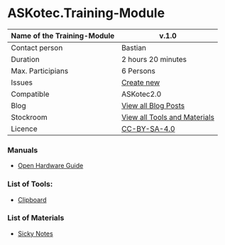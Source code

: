 # ASKotec.Training-Module

| Name of the Training-Module | v.1.0      |
| ----------------- | ----------------------- |
| Contact person    | Bastian                 |
| Duration          | 2 hours 20 minutes      |
| Max. Participians | 6 Persons               |
| Issues            | [Create new](/issues/new)|
| Compatible        | ASKotec2.0              |
| Blog              | [View all Blog Posts](https://askotec.openculture.agency/category/training-modules/)|
| Stockroom         | [View all Tools and Materials](https://askotec.openculture.agency/product-category/training-modules/)|
| Licence           | [CC-BY-SA-4.0](LICENSE.md)|

### Manuals
* [Open Hardware Guide](https://askotec.openculture.agency/product/open-hardware-guide/)

### List of Tools:
* [Clipboard](https://askotec.openculture.agency/product/clipboard/)

### List of Materials
* [Sicky Notes](https://askotec.openculture.agency/product/sticky-notes/)
